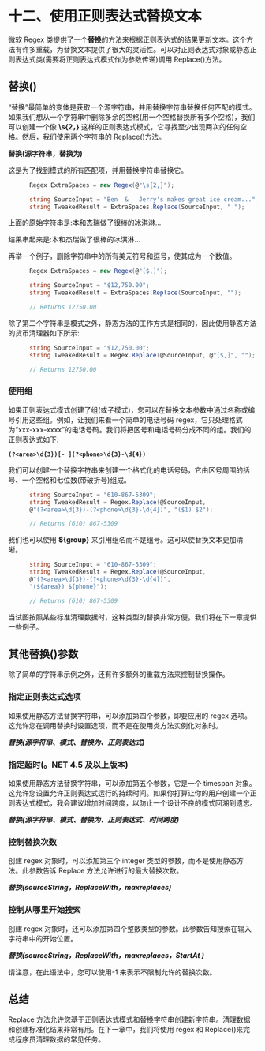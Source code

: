 # 十二、使用正则表达式替换文本

微软 Regex 类提供了一个**替换**的方法来根据正则表达式的结果更新文本。这个方法有许多重载，为替换文本提供了很大的灵活性。可以对正则表达式对象或静态正则表达式类(需要将正则表达式模式作为参数传递)调用 Replace()方法。

## 替换()

“替换”最简单的变体是获取一个源字符串，并用替换字符串替换任何匹配的模式。如果我们想从一个字符串中删除多余的空格(用一个空格替换所有多个空格)，我们可以创建一个像 **\s{2，}** 这样的正则表达式模式，它寻找至少出现两次的任何空格。然后，我们使用两个字符串的 Replace()方法。

**替换(源字符串，替换为)**

这是为了找到模式的所有匹配项，并用替换字符串替换它。

```cs
      Regex ExtraSpaces = new Regex(@"\s{2,}");

      string SourceInput = "Ben  &   Jerry's makes great ice cream...";
      string TweakedResult = ExtraSpaces.Replace(SourceInput, " ");

```

上面的原始字符串是:本和杰瑞做了很棒的冰淇淋...

结果串起来是:本和杰瑞做了很棒的冰淇淋...

再举一个例子，删除字符串中的所有美元符号和逗号，使其成为一个数值。

```cs
      Regex ExtraSpaces = new Regex(@"[$,]");

      string SourceInput = "$12,750.00";
      string TweakedResult = ExtraSpaces.Replace(SourceInput, "");

      // Returns 12750.00

```

除了第二个字符串是模式之外，静态方法的工作方式是相同的，因此使用静态方法的货币清理器如下所示:

```cs
      string SourceInput = "$12,750.00";
      string TweakedResult = Regex.Replace(@SourceInput, @"[$,]", "");

      // Returns 12750.00

```

### 使用组

如果正则表达式模式创建了组(或子模式)，您可以在替换文本参数中通过名称或编号引用这些组。例如，让我们来看一个简单的电话号码 regex，它只处理格式为“xxx-xxx-xxxx”的电话号码。我们将把区号和电话号码分成不同的组。我们的正则表达式如下:

**`(?<area>\d{3})[- ](?<phone>\d{3}-\d{4})`**

我们可以创建一个替换字符串来创建一个格式化的电话号码，它由区号周围的括号、一个空格和七位数(带破折号)组成。

```cs
      string SourceInput = "610-867-5309";
      string TweakedResult = Regex.Replace(@SourceInput,
      @"(?<area>\d{3})-(?<phone>\d{3}-\d{4})", "($1) $2");

      // Returns (610) 867-5309

```

我们也可以使用 **${group}** 来引用组名而不是组号。这可以使替换文本更加清晰。

```cs
      string SourceInput = "610-867-5309";
      string TweakedResult = Regex.Replace(@SourceInput,
      @"(?<area>\d{3})-(?<phone>\d{3}-\d{4})",
      "(${area}) ${phone}");

      // Returns (610) 867-5309

```

当试图按照某些标准清理数据时，这种类型的替换非常方便。我们将在下一章提供一些例子。

## 其他替换()参数

除了简单的字符串示例之外，还有许多额外的重载方法来控制替换操作。

### 指定正则表达式选项

如果使用静态方法替换字符串，可以添加第四个参数，即要应用的 regex 选项。这允许您在调用替换时设置选项，而不是在使用类方法实例化对象时。

***替换(源字符串、模式、替换为、正则表达式)***

### 指定超时(。NET 4.5 及以上版本)

如果使用静态方法替换字符串，可以添加第五个参数，它是一个 timespan 对象。这允许您设置允许正则表达式运行的持续时间。如果你打算让你的用户创建一个正则表达式模式，我会建议增加时间跨度，以防止一个设计不良的模式回溯到遗忘。

***替换(源字符串、模式、替换为、正则表达式、时间跨度)***

### 控制替换次数

创建 regex 对象时，可以添加第三个 integer 类型的参数，而不是使用静态方法。此参数告诉 Replace 方法允许进行的最大替换次数。

***替换(sourceString，ReplaceWith，maxreplaces)***

### 控制从哪里开始搜索

创建 regex 对象时，还可以添加第四个整数类型的参数。此参数告知搜索在输入字符串中的开始位置。

***替换(sourceString，ReplaceWith，maxreplaces，StartAt )***

请注意，在此语法中，您可以使用-1 来表示不限制允许的替换次数。

## 总结

Replace 方法允许您基于正则表达式模式和替换字符串创建新字符串。清理数据和创建标准化结果非常有用。在下一章中，我们将使用 regex 和 Replace()来完成程序员清理数据的常见任务。